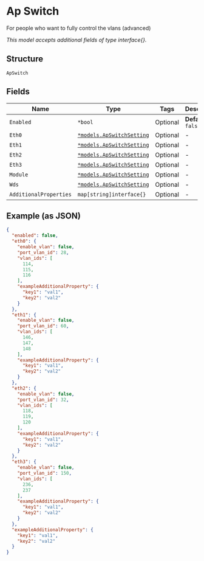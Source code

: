 
# Ap Switch

For people who want to fully control the vlans (advanced)

*This model accepts additional fields of type interface{}.*

## Structure

`ApSwitch`

## Fields

| Name | Type | Tags | Description |
|  --- | --- | --- | --- |
| `Enabled` | `*bool` | Optional | **Default**: `false` |
| `Eth0` | [`*models.ApSwitchSetting`](../../doc/models/ap-switch-setting.md) | Optional | - |
| `Eth1` | [`*models.ApSwitchSetting`](../../doc/models/ap-switch-setting.md) | Optional | - |
| `Eth2` | [`*models.ApSwitchSetting`](../../doc/models/ap-switch-setting.md) | Optional | - |
| `Eth3` | [`*models.ApSwitchSetting`](../../doc/models/ap-switch-setting.md) | Optional | - |
| `Module` | [`*models.ApSwitchSetting`](../../doc/models/ap-switch-setting.md) | Optional | - |
| `Wds` | [`*models.ApSwitchSetting`](../../doc/models/ap-switch-setting.md) | Optional | - |
| `AdditionalProperties` | `map[string]interface{}` | Optional | - |

## Example (as JSON)

```json
{
  "enabled": false,
  "eth0": {
    "enable_vlan": false,
    "port_vlan_id": 28,
    "vlan_ids": [
      114,
      115,
      116
    ],
    "exampleAdditionalProperty": {
      "key1": "val1",
      "key2": "val2"
    }
  },
  "eth1": {
    "enable_vlan": false,
    "port_vlan_id": 60,
    "vlan_ids": [
      146,
      147,
      148
    ],
    "exampleAdditionalProperty": {
      "key1": "val1",
      "key2": "val2"
    }
  },
  "eth2": {
    "enable_vlan": false,
    "port_vlan_id": 32,
    "vlan_ids": [
      118,
      119,
      120
    ],
    "exampleAdditionalProperty": {
      "key1": "val1",
      "key2": "val2"
    }
  },
  "eth3": {
    "enable_vlan": false,
    "port_vlan_id": 150,
    "vlan_ids": [
      236,
      237
    ],
    "exampleAdditionalProperty": {
      "key1": "val1",
      "key2": "val2"
    }
  },
  "exampleAdditionalProperty": {
    "key1": "val1",
    "key2": "val2"
  }
}
```

